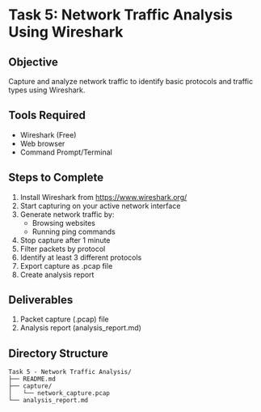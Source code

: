 # Task 5: Network Traffic Analysis Using Wireshark

## Objective
Capture and analyze network traffic to identify basic protocols and traffic types using Wireshark.

## Tools Required
- Wireshark (Free)
- Web browser
- Command Prompt/Terminal

## Steps to Complete

1. Install Wireshark from https://www.wireshark.org/
2. Start capturing on your active network interface
3. Generate network traffic by:
   - Browsing websites
   - Running ping commands
4. Stop capture after 1 minute
5. Filter packets by protocol
6. Identify at least 3 different protocols
7. Export capture as .pcap file
8. Create analysis report

## Deliverables
1. Packet capture (.pcap) file
2. Analysis report (analysis_report.md)

## Directory Structure
```
Task 5 - Network Traffic Analysis/
├── README.md
├── capture/
│   └── network_capture.pcap
└── analysis_report.md
```
